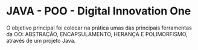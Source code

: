 # JAVA - POO - Digital Innovation One

 O objetivo principal foi colocar na prática umas das principais ferramentas da OO: ABSTRAÇÃO, ENCAPSULAMENTO, HERANÇA E POLIMORFISMO, através de um projeto Java.
